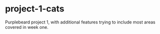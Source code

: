 # project-1-cats
Purplebeard project 1, with additional features trying to include most areas covered in week one. 
